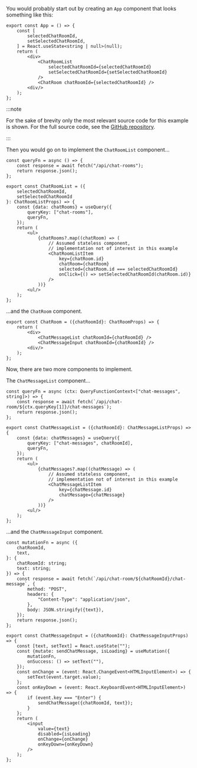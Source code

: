 You would probably start out by creating an `App` component that looks
something like this:

```tsx title="src/components/App.tsx"
export const App = () => {
    const [
        selectedChatRoomId,
        setSelectedChatRoomId,
    ] = React.useState<string | null>(null);
    return (
        <div>
            <ChatRoomList
                selectedChatRoomId={selectedChatRoomId}
                setSelectedChatRoomId={setSelectedChatRoomId}
            />
            <ChatRoom chatRoomId={selectedChatRoomId} />
        <div/>
    );
};
```

:::note

For the sake of brevity only the most relevant source code
for this example is shown. For the full source code, see the [GitHub
repository](https://github.com/DanielGiljam/tanstack-query-with-orbitjs).

:::

Then you would go on to implement the `ChatRoomList` component…

<div id="chat-room-list-component" style={{scrollMarginTop: "calc(var(--ifm-navbar-height) + 0.5rem)"}}>

```tsx title="src/components/ChatRoomList.tsx"
const queryFn = async () => {
    const response = await fetch("/api/chat-rooms");
    return response.json();
};

export const ChatRoomList = ({
    selectedChatRoomId,
    setSelectedChatRoomId
}: ChatRoomListProps) => {
    const {data: chatRooms} = useQuery({
        queryKey: ["chat-rooms"],
        queryFn,
    });
    return (
        <ul>
            {chatRooms?.map((chatRoom) => (
                // Assumed stateless component,
                // implementation not of interest in this example
                <ChatRoomListItem
                    key={chatRoom.id}
                    chatRoom={chatRoom}
                    selected={chatRoom.id === selectedChatRoomId}
                    onClick={() => setSelectedChatRoomId(chatRoom.id)}
                />
            ))}
        <ul/>
    );
};
```

</div>

…and the `ChatRoom` component.

```tsx title="src/components/ChatRoom.tsx"
export const ChatRoom = ({chatRoomId}: ChatRoomProps) => {
    return (
        <div>
            <ChatMessageList chatRoomId={chatRoomId} />
            <ChatMessageInput chatRoomId={chatRoomId} />
        <div/>
    );
};
```

Now, there are two more components to implement.

The `ChatMessageList` component…

```tsx title="src/components/ChatMessageList.tsx"
const queryFn = async (ctx: QueryFunctionContext<["chat-messages", string]>) => {
    const response = await fetch(`/api/chat-room/${ctx.queryKey[1]}/chat-messages`);
    return response.json();
};

export const ChatMessageList = ({chatRoomId}: ChatMessageListProps) => {
    const {data: chatMessages} = useQuery({
        queryKey: ["chat-messages", chatRoomId],
        queryFn,
    });
    return (
        <ul>
            {chatMessages?.map((chatMessage) => (
                // Assumed stateless component,
                // implementation not of interest in this example
                <ChatMessageListItem
                    key={chatMessage.id}
                    chatMessage={chatMessage}
                />
            ))}
        <ul/>
    );
};
```

…and the `ChatMessageInput` component.

```tsx title="src/components/ChatMessageInput.tsx"
const mutationFn = async ({
    chatRoomId,
    text,
}: {
    chatRoomId: string;
    text: string;
}) => {
    const response = await fetch(`/api/chat-room/${chatRoomId}/chat-message`, {
        method: "POST",
        headers: {
            "Content-Type": "application/json",
        },
        body: JSON.stringify({text}),
    });
    return response.json();
};

export const ChatMessageInput = ({chatRoomId}: ChatMessageInputProps) => {
    const [text, setText] = React.useState("");
    const {mutate: sendChatMessage, isLoading} = useMutation({
        mutationFn,
        onSuccess: () => setText(""),
    });
    const onChange = (event: React.ChangeEvent<HTMLInputElement>) => {
        setText(event.target.value);
    };
    const onKeyDown = (event: React.KeyboardEvent<HTMLInputElement>) => {
        if (event.key === "Enter") {
            sendChatMessage({chatRoomId, text});
        }
    };
    return (
        <input
            value={text}
            disabled={isLoading}
            onChange={onChange}
            onKeyDown={onKeyDown}
        />
    );
};
```
